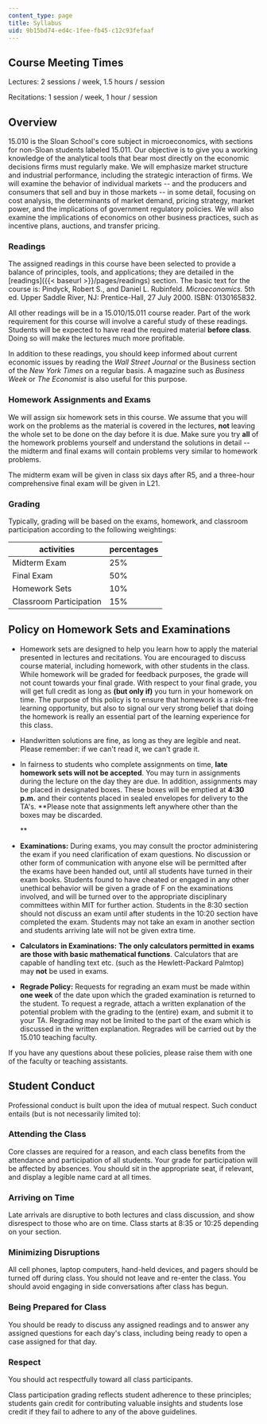 ```yaml
---
content_type: page
title: Syllabus
uid: 9b15bd74-ed4c-1fee-fb45-c12c93fefaaf
---
```


Course Meeting Times
--------------------

Lectures: 2 sessions / week, 1.5 hours / session

Recitations: 1 session / week, 1 hour / session

Overview
--------

15.010 is the Sloan School's core subject in microeconomics, with sections for non-Sloan students labeled 15.011. Our objective is to give you a working knowledge of the analytical tools that bear most directly on the economic decisions firms must regularly make. We will emphasize market structure and industrial performance, including the strategic interaction of firms. We will examine the behavior of individual markets -- and the producers and consumers that sell and buy in those markets -- in some detail, focusing on cost analysis, the determinants of market demand, pricing strategy, market power, and the implications of government regulatory policies. We will also examine the implications of economics on other business practices, such as incentive plans, auctions, and transfer pricing.

### Readings

The assigned readings in this course have been selected to provide a balance of principles, tools, and applications; they are detailed in the [readings]({{< baseurl >}}/pages/readings) section. The basic text for the course is: Pindyck, Robert S., and Daniel L. Rubinfeld. _Microeconomics._ 5th ed. Upper Saddle River, NJ: Prentice-Hall, 27 July 2000. ISBN: 0130165832.

All other readings will be in a 15.010/15.011 course reader. Part of the work requirement for this course will involve a careful study of these readings. Students will be expected to have read the required material **before class**. Doing so will make the lectures much more profitable.

In addition to these readings, you should keep informed about current economic issues by reading the _Wall Street Journal_ or the Business section of the _New York Times_ on a regular basis. A magazine such as _Business Week_ or _The Economist_ is also useful for this purpose.

### Homework Assignments and Exams

We will assign six homework sets in this course. We assume that you will work on the problems as the material is covered in the lectures, **not** leaving the whole set to be done on the day before it is due. Make sure you try **all** of the homework problems yourself and understand the solutions in detail -- the midterm and final exams will contain problems very similar to homework problems.

The midterm exam will be given in class six days after R5, and a three-hour comprehensive final exam will be given in L21.

### Grading

Typically, grading will be based on the exams, homework, and classroom participation according to the following weightings:

| activities | percentages |
| --- | --- |
| Midterm Exam | 25% |
| Final Exam | 50% |
| Homework Sets | 10% |
| Classroom Participation | 15% 

Policy on Homework Sets and Examinations
----------------------------------------

*   Homework sets are designed to help you learn how to apply the material presented in lectures and recitations. You are encouraged to discuss course material, including homework, with other students in the class. While homework will be graded for feedback purposes, the grade will not count towards your final grade. With respect to your final grade, you will get full credit as long as **(but only if)** you turn in your homework on time. The purpose of this policy is to ensure that homework is a risk-free learning opportunity, but also to signal our very strong belief that doing the homework is really an essential part of the learning experience for this class.  
      
    
*   Handwritten solutions are fine, as long as they are legible and neat. Please remember: if we can't read it, we can't grade it.  
      
    
*   In fairness to students who complete assignments on time, **late homework sets will not be accepted**. You may turn in assignments during the lecture on the day they are due. In addition, assignments may be placed in designated boxes. These boxes will be emptied at **4:30 p.m.** and their contents placed in sealed envelopes for delivery to the TA's. **Please note that assignments left anywhere other than the boxes may be discarded.  
      
    **
*   **Examinations:** During exams, you may consult the proctor administering the exam if you need clarification of exam questions. No discussion or other form of communication with anyone else will be permitted after the exams have been handed out, until all students have turned in their exam books. Students found to have cheated or engaged in any other unethical behavior will be given a grade of F on the examinations involved, and will be turned over to the appropriate disciplinary committees within MIT for further action. Students in the 8:30 section should not discuss an exam until after students in the 10:20 section have completed the exam. Students may not take an exam in another section and students arriving late will not be given extra time.  
      
    
*   **Calculators in Examinations:** **The only calculators permitted in exams are those with basic mathematical functions**. Calculators that are capable of handling text etc. (such as the Hewlett-Packard Palmtop) may **not** be used in exams.  
      
    
*   **Regrade Policy:** Requests for regrading an exam must be made within **one week** of the date upon which the graded examination is returned to the student. To request a regrade, attach a written explanation of the potential problem with the grading to the (entire) exam, and submit it to your TA. Regrading may not be limited to the part of the exam which is discussed in the written explanation. Regrades will be carried out by the 15.010 teaching faculty.

If you have any questions about these policies, please raise them with one of the faculty or teaching assistants.

Student Conduct
---------------

Professional conduct is built upon the idea of mutual respect. Such conduct entails (but is not necessarily limited to):

### Attending the Class

Core classes are required for a reason, and each class benefits from the attendance and participation of all students. Your grade for participation will be affected by absences. You should sit in the appropriate seat, if relevant, and display a legible name card at all times.

### Arriving on Time

Late arrivals are disruptive to both lectures and class discussion, and show disrespect to those who are on time. Class starts at 8:35 or 10:25 depending on your section.

### Minimizing Disruptions

All cell phones, laptop computers, hand-held devices, and pagers should be turned off during class. You should not leave and re-enter the class. You should avoid engaging in side conversations after class has begun.

### Being Prepared for Class

You should be ready to discuss any assigned readings and to answer any assigned questions for each day's class, including being ready to open a case assigned for that day.

### Respect

You should act respectfully toward all class participants.

Class participation grading reflects student adherence to these principles; students gain credit for contributing valuable insights and students lose credit if they fail to adhere to any of the above guidelines.